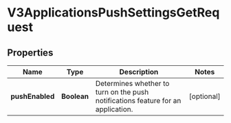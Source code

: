 

# V3ApplicationsPushSettingsGetRequest


## Properties

| Name | Type | Description | Notes |
|------------ | ------------- | ------------- | -------------|
|**pushEnabled** | **Boolean** | Determines whether to turn on the push notifications feature for an application. |  [optional] |




